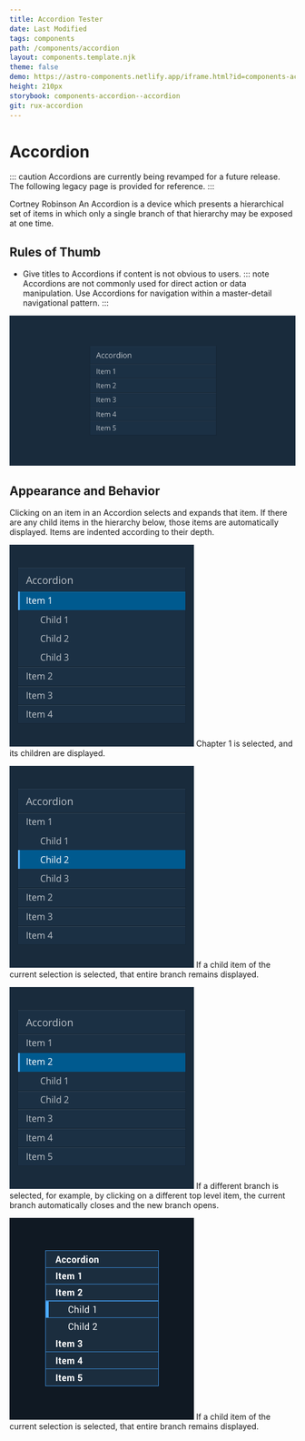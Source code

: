```yaml
---
title: Accordion Tester
date: Last Modified
tags: components
path: /components/accordion
layout: components.template.njk
theme: false
demo: https://astro-components.netlify.app/iframe.html?id=components-accordion--accordion
height: 210px
storybook: components-accordion--accordion
git: rux-accordion
---
```

# Accordion

::: caution
Accordions are currently being revamped for a future release. The following legacy page is provided for reference.
:::

Cortney Robinson An Accordion is a device which presents a hierarchical set of items in which only a single branch of that hierarchy may be exposed at one time.

## Rules of Thumb

* Give titles to Accordions if content is not obvious to users.
  ::: note
  Accordions are not commonly used for direct action or data manipulation. Use Accordions for navigation within a master-detail navigational pattern.
  :::

![Example of an accordion in its collapsed state](/img/components/accordion-1.png)

## Appearance and Behavior

Clicking on an item in an Accordion selects and expands that item. If there are any child items in the hierarchy below, those items are automatically displayed. Items are indented according to their depth.

![Chapter 1 is selected, and its children are displayed.](/img/components/accordion-2.png "Do: Item 1 is selected, and its children are displayed.")
Chapter 1 is selected, and its children are displayed.

![If a child item of the current selection is selected, that entire branch remains displayed.](/img/components/accordion-3.png "If a child item of the current selection is selected, that entire branch remains displayed.")
If a child item of the current selection is selected, that entire branch remains displayed.

![If a different branch is selected, for example, by clicking on a different top level item, the current branch automatically closes and the new branch opens.](/img/components/accordion-4.png "If a different branch is selected, for example, by clicking on a different top level item, the current branch automatically closes and the new branch opens.")
If a different branch is selected, for example, by clicking on a different top level item, the current branch automatically closes and the new branch opens.

![If a child item of the current selection is selected, that entire branch remains displayed.](/img/components/accordion-5.png "If a child item of the current selection is selected, that entire branch remains displayed.")
If a child item of the current selection is selected, that entire branch remains displayed.